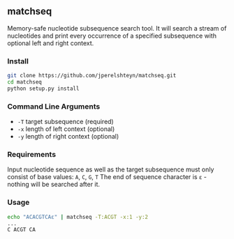 ## matchseq

Memory-safe nucleotide subsequence search tool.
It will search a stream of nucleotides and print every occurrence of a specified subsequence
with optional left and right context. 

### Install

```bash
git clone https://github.com/jperelshteyn/matchseq.git
cd matchseq
python setup.py install
```

### Command Line Arguments

* `-T` target subsequence (required)
* `-x` length of left context (optional)
* `-y` length of right context (optional)

### Requirements

Input nucleotide sequence as well as the target subsequence must only consist of base values:
`A`, `C`, `G`, `T`
The end of sequence character is `ε` - nothing will be searched after it. 

### Usage

```bash
echo "ACACGTCAε" | matchseq -T:ACGT -x:1 -y:2
...
C ACGT CA
```

